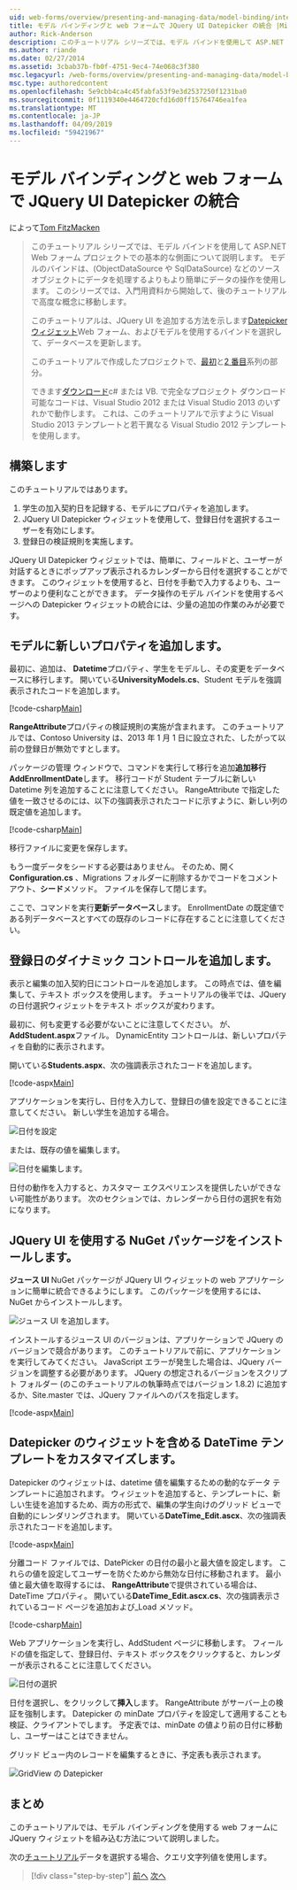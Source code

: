```yaml
---
uid: web-forms/overview/presenting-and-managing-data/model-binding/integrating-jquery-ui
title: モデル バインディングと web フォームで JQuery UI Datepicker の統合 |Microsoft Docs
author: Rick-Anderson
description: このチュートリアル シリーズでは、モデル バインドを使用して ASP.NET Web フォーム プロジェクトでの基本的な側面について説明します。 モデル バインドは、データの操作詳細直線にしています.
ms.author: riande
ms.date: 02/27/2014
ms.assetid: 3cbab37b-fb0f-4751-9ec4-74e068c3f380
msc.legacyurl: /web-forms/overview/presenting-and-managing-data/model-binding/integrating-jquery-ui
msc.type: authoredcontent
ms.openlocfilehash: 5e9cbb4ca4c45fabfa53f9e3d2537250f1231ba0
ms.sourcegitcommit: 0f1119340e4464720cfd16d0ff15764746ea1fea
ms.translationtype: MT
ms.contentlocale: ja-JP
ms.lasthandoff: 04/09/2019
ms.locfileid: "59421967"
---
```

# <a name="integrating-jquery-ui-datepicker-with-model-binding-and-web-forms"></a>モデル バインディングと web フォームで JQuery UI Datepicker の統合

によって[Tom FitzMacken](https://github.com/tfitzmac)

> このチュートリアル シリーズでは、モデル バインドを使用して ASP.NET Web フォーム プロジェクトでの基本的な側面について説明します。 モデルのバインドは、(ObjectDataSource や SqlDataSource) などのソース オブジェクトにデータを処理するよりもより簡単にデータの操作を使用します。 このシリーズでは、入門用資料から開始して、後のチュートリアルで高度な概念に移動します。
> 
> このチュートリアルは、JQuery UI を追加する方法を示します[Datepicker ウィジェット](http://jqueryui.com/datepicker/)Web フォーム、およびモデルを使用するバインドを選択して、データベースを更新します。
> 
> このチュートリアルで作成したプロジェクトで、[最初](retrieving-data.md)と[2 番目](updating-deleting-and-creating-data.md)系列の部分。
> 
> できます[ダウンロード](https://go.microsoft.com/fwlink/?LinkId=286116)c# または VB. で完全なプロジェクト ダウンロード可能なコードは、Visual Studio 2012 または Visual Studio 2013 のいずれかで動作します。 これは、このチュートリアルで示すように Visual Studio 2013 テンプレートと若干異なる Visual Studio 2012 テンプレートを使用します。


## <a name="what-youll-build"></a>構築します

このチュートリアルではあります。

1. 学生の加入契約日を記録する、モデルにプロパティを追加します。
2. JQuery UI Datepicker ウィジェットを使用して、登録日付を選択するユーザーを有効にします。
3. 登録日の検証規則を実施します。

JQuery UI Datepicker ウィジェットでは、簡単に、フィールドと、ユーザーが対話するときにポップアップ表示されるカレンダーから日付を選択することができます。 このウィジェットを使用すると、日付を手動で入力するよりも、ユーザーのより便利なことができます。 データ操作のモデル バインドを使用するページへの Datepicker ウィジェットの統合には、少量の追加の作業のみが必要です。

## <a name="add-a-new-property-to-the-model"></a>モデルに新しいプロパティを追加します。

最初に、追加は、 **Datetime**プロパティ、学生をモデルし、その変更をデータベースに移行します。 開いている**UniversityModels.cs**、Student モデルを強調表示されたコードを追加します。

[!code-csharp[Main](integrating-jquery-ui/samples/sample1.cs?highlight=16-18)]

**RangeAttribute**プロパティの検証規則の実施が含まれます。 このチュートリアルでは、Contoso University は、2013 年 1 月 1 日に設立された、したがって以前の登録日が無効ですとします。

パッケージの管理 ウィンドウで、コマンドを実行して移行を追加**追加移行 AddEnrollmentDate**します。 移行コードが Student テーブルに新しい Datetime 列を追加することに注意してください。 RangeAttribute で指定した値を一致させるのには、以下の強調表示されたコードに示すように、新しい列の既定値を追加します。

[!code-csharp[Main](integrating-jquery-ui/samples/sample2.cs?highlight=11)]

移行ファイルに変更を保存します。

もう一度データをシードする必要はありません。 そのため、開く**Configuration.cs** 、Migrations フォルダーに削除するかでコードをコメント アウト、**シード**メソッド。 ファイルを保存して閉じます。

ここで、コマンドを実行**更新データベース**します。 EnrollmentDate の既定値である列データベースとすべての既存のレコードに存在することに注意してください。

## <a name="add-dynamic-controls-for-enrollment-date"></a>登録日のダイナミック コントロールを追加します。

表示と編集の加入契約日にコントロールを追加します。 この時点では、値を編集して、テキスト ボックスを使用します。 チュートリアルの後半では、JQuery の日付選択ウィジェットをテキスト ボックスが変わります。

最初に、何も変更する必要がないことに注意してください。 が、 **AddStudent.aspx**ファイル。 DynamicEntity コントロールは、新しいプロパティを自動的に表示されます。

開いている**Students.aspx**、次の強調表示されたコードを追加します。

[!code-aspx[Main](integrating-jquery-ui/samples/sample3.aspx?highlight=13)]

アプリケーションを実行し、日付を入力して、登録日の値を設定できることに注意してください。 新しい学生を追加する場合。

![日付を設定](integrating-jquery-ui/_static/image1.png)

または、既存の値を編集します。

![日付を編集します。](integrating-jquery-ui/_static/image2.png)

日付の動作を入力すると、カスタマー エクスペリエンスを提供したいができない可能性があります。 次のセクションでは、カレンダーから日付の選択を有効になります。

## <a name="install-nuget-package-to-work-with-jquery-ui"></a>JQuery UI を使用する NuGet パッケージをインストールします。

**ジュース UI** NuGet パッケージが JQuery UI ウィジェットの web アプリケーションに簡単に統合できるようにします。 このパッケージを使用するには、NuGet からインストールします。

![ジュース UI を追加します。](integrating-jquery-ui/_static/image3.png)

インストールするジュース UI のバージョンは、アプリケーションで JQuery のバージョンで競合があります。 このチュートリアルで前に、アプリケーションを実行してみてください。 JavaScript エラーが発生した場合は、JQuery バージョンを調整する必要があります。 JQuery の想定されるバージョンをスクリプト フォルダー (のこのチュートリアルの執筆時点ではバージョン 1.8.2) に追加するか、Site.master では、JQuery ファイルへのパスを指定します。

[!code-aspx[Main](integrating-jquery-ui/samples/sample4.aspx)]

## <a name="customize-datetime-template-to-include-datepicker-widget"></a>Datepicker のウィジェットを含める DateTime テンプレートをカスタマイズします。

Datepicker のウィジェットは、datetime 値を編集するための動的なデータ テンプレートに追加されます。 ウィジェットを追加すると、テンプレートに、新しい生徒を追加するため、両方の形式で、編集の学生向けのグリッド ビューで自動的にレンダリングされます。 開いている**DateTime\_Edit.ascx**、次の強調表示されたコードを追加します。

[!code-aspx[Main](integrating-jquery-ui/samples/sample5.aspx?highlight=3)]

分離コード ファイルでは、DatePicker の日付の最小と最大値を設定します。 これらの値を設定してユーザーを防ぐためから無効な日付に移動されます。 最小値と最大値を取得するには、 **RangeAttribute**で提供されている場合は、DateTime プロパティ。 開いている**DateTime\_Edit.ascx.cs**、次の強調表示されているコード ページを追加および\_Load メソッド。

[!code-csharp[Main](integrating-jquery-ui/samples/sample6.cs?highlight=9-14)]

Web アプリケーションを実行し、AddStudent ページに移動します。 フィールドの値を指定して、登録日付、テキスト ボックスをクリックすると、カレンダーが表示されることに注意してください。

![日付の選択](integrating-jquery-ui/_static/image4.png)

日付を選択し、をクリックして**挿入**します。 RangeAttribute がサーバー上の検証を強制します。 Datepicker の minDate プロパティを設定して適用することも検証、クライアントでします。 予定表では、minDate の値より前の日付に移動し、ユーザーはことはできません。

グリッド ビュー内のレコードを編集するときに、予定表も表示されます。

![GridView の Datepicker](integrating-jquery-ui/_static/image5.png)

## <a name="conclusion"></a>まとめ

このチュートリアルでは、モデル バインディングを使用する web フォームに JQuery ウィジェットを組み込む方法について説明しました。

次の[チュートリアル](using-query-string-values-to-retrieve-data.md)データを選択する場合、クエリ文字列値を使用します。

> [!div class="step-by-step"]
> [前へ](sorting-paging-and-filtering-data.md)
> [次へ](using-query-string-values-to-retrieve-data.md)
